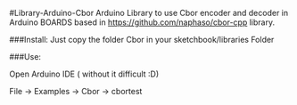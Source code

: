 #Library-Arduino-Cbor
Arduino Library to use Cbor encoder and decoder in Arduino BOARDS based in https://github.com/naphaso/cbor-cpp library.
 
###Install:
Just copy the folder Cbor in your sketchbook/libraries Folder

###Use:

Open Arduino IDE ( without it difficult :D)

File -> Examples -> Cbor -> cbortest
